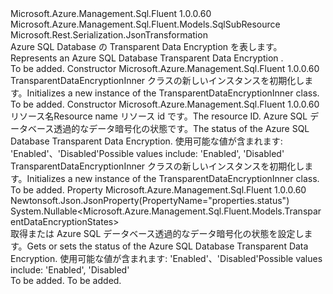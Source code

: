 <Type Name="TransparentDataEncryptionInner" FullName="Microsoft.Azure.Management.Sql.Fluent.Models.TransparentDataEncryptionInner">
  <TypeSignature Language="C#" Value="public class TransparentDataEncryptionInner : Microsoft.Azure.Management.Sql.Fluent.Models.SqlSubResource" />
  <TypeSignature Language="ILAsm" Value=".class public auto ansi beforefieldinit TransparentDataEncryptionInner extends Microsoft.Azure.Management.Sql.Fluent.Models.SqlSubResource" />
  <TypeSignature Language="DocId" Value="T:Microsoft.Azure.Management.Sql.Fluent.Models.TransparentDataEncryptionInner" />
  <TypeSignature Language="VB.NET" Value="Public Class TransparentDataEncryptionInner&#xA;Inherits SqlSubResource" />
  <TypeSignature Language="F#" Value="type TransparentDataEncryptionInner = class&#xA;    inherit SqlSubResource" />
  <AssemblyInfo>
    <AssemblyName>Microsoft.Azure.Management.Sql.Fluent</AssemblyName>
    <AssemblyVersion>1.0.0.60</AssemblyVersion>
  </AssemblyInfo>
  <Base>
    <BaseTypeName>Microsoft.Azure.Management.Sql.Fluent.Models.SqlSubResource</BaseTypeName>
  </Base>
  <Interfaces />
  <Attributes>
    <Attribute>
      <AttributeName>Microsoft.Rest.Serialization.JsonTransformation</AttributeName>
    </Attribute>
  </Attributes>
  <Docs>
    <summary>
            <span data-ttu-id="811b2-101">Azure SQL Database の Transparent Data Encryption を表します。</span><span class="sxs-lookup"><span data-stu-id="811b2-101">Represents an Azure SQL Database Transparent Data Encryption .</span></span>
            </summary>
    <remarks>To be added.</remarks>
  </Docs>
  <Members>
    <Member MemberName=".ctor">
      <MemberSignature Language="C#" Value="public TransparentDataEncryptionInner ();" />
      <MemberSignature Language="ILAsm" Value=".method public hidebysig specialname rtspecialname instance void .ctor() cil managed" />
      <MemberSignature Language="DocId" Value="M:Microsoft.Azure.Management.Sql.Fluent.Models.TransparentDataEncryptionInner.#ctor" />
      <MemberSignature Language="VB.NET" Value="Public Sub New ()" />
      <MemberType>Constructor</MemberType>
      <AssemblyInfo>
        <AssemblyName>Microsoft.Azure.Management.Sql.Fluent</AssemblyName>
        <AssemblyVersion>1.0.0.60</AssemblyVersion>
      </AssemblyInfo>
      <Parameters />
      <Docs>
        <summary>
            <span data-ttu-id="811b2-102">TransparentDataEncryptionInner クラスの新しいインスタンスを初期化します。</span><span class="sxs-lookup"><span data-stu-id="811b2-102">Initializes a new instance of the TransparentDataEncryptionInner class.</span></span>
            </summary>
        <remarks>To be added.</remarks>
      </Docs>
    </Member>
    <Member MemberName=".ctor">
      <MemberSignature Language="C#" Value="public TransparentDataEncryptionInner (string name = null, string id = null, Nullable&lt;Microsoft.Azure.Management.Sql.Fluent.Models.TransparentDataEncryptionStates&gt; status = null);" />
      <MemberSignature Language="ILAsm" Value=".method public hidebysig specialname rtspecialname instance void .ctor(string name, string id, valuetype System.Nullable`1&lt;valuetype Microsoft.Azure.Management.Sql.Fluent.Models.TransparentDataEncryptionStates&gt; status) cil managed" />
      <MemberSignature Language="DocId" Value="M:Microsoft.Azure.Management.Sql.Fluent.Models.TransparentDataEncryptionInner.#ctor(System.String,System.String,System.Nullable{Microsoft.Azure.Management.Sql.Fluent.Models.TransparentDataEncryptionStates})" />
      <MemberSignature Language="VB.NET" Value="Public Sub New (Optional name As String = null, Optional id As String = null, Optional status As Nullable(Of TransparentDataEncryptionStates) = null)" />
      <MemberSignature Language="F#" Value="new Microsoft.Azure.Management.Sql.Fluent.Models.TransparentDataEncryptionInner : string * string * Nullable&lt;Microsoft.Azure.Management.Sql.Fluent.Models.TransparentDataEncryptionStates&gt; -&gt; Microsoft.Azure.Management.Sql.Fluent.Models.TransparentDataEncryptionInner" Usage="new Microsoft.Azure.Management.Sql.Fluent.Models.TransparentDataEncryptionInner (name, id, status)" />
      <MemberType>Constructor</MemberType>
      <AssemblyInfo>
        <AssemblyName>Microsoft.Azure.Management.Sql.Fluent</AssemblyName>
        <AssemblyVersion>1.0.0.60</AssemblyVersion>
      </AssemblyInfo>
      <Parameters>
        <Parameter Name="name" Type="System.String" />
        <Parameter Name="id" Type="System.String" />
        <Parameter Name="status" Type="System.Nullable&lt;Microsoft.Azure.Management.Sql.Fluent.Models.TransparentDataEncryptionStates&gt;" />
      </Parameters>
      <Docs>
        <param name="name"><span data-ttu-id="811b2-103">リソース名</span><span class="sxs-lookup"><span data-stu-id="811b2-103">Resource name</span></span></param>
        <param name="id"><span data-ttu-id="811b2-104">リソース id です。</span><span class="sxs-lookup"><span data-stu-id="811b2-104">The resource ID.</span></span></param>
        <param name="status"><span data-ttu-id="811b2-105">Azure SQL データベース透過的なデータ暗号化の状態です。</span><span class="sxs-lookup"><span data-stu-id="811b2-105">The status of the Azure SQL Database Transparent Data Encryption.</span></span> <span data-ttu-id="811b2-106">使用可能な値が含まれます: 'Enabled'、'Disabled'</span><span class="sxs-lookup"><span data-stu-id="811b2-106">Possible values include: 'Enabled', 'Disabled'</span></span></param>
        <summary>
            <span data-ttu-id="811b2-107">TransparentDataEncryptionInner クラスの新しいインスタンスを初期化します。</span><span class="sxs-lookup"><span data-stu-id="811b2-107">Initializes a new instance of the TransparentDataEncryptionInner class.</span></span>
            </summary>
        <remarks>To be added.</remarks>
      </Docs>
    </Member>
    <Member MemberName="Status">
      <MemberSignature Language="C#" Value="public Nullable&lt;Microsoft.Azure.Management.Sql.Fluent.Models.TransparentDataEncryptionStates&gt; Status { get; set; }" />
      <MemberSignature Language="ILAsm" Value=".property instance valuetype System.Nullable`1&lt;valuetype Microsoft.Azure.Management.Sql.Fluent.Models.TransparentDataEncryptionStates&gt; Status" />
      <MemberSignature Language="DocId" Value="P:Microsoft.Azure.Management.Sql.Fluent.Models.TransparentDataEncryptionInner.Status" />
      <MemberSignature Language="VB.NET" Value="Public Property Status As Nullable(Of TransparentDataEncryptionStates)" />
      <MemberSignature Language="F#" Value="member this.Status : Nullable&lt;Microsoft.Azure.Management.Sql.Fluent.Models.TransparentDataEncryptionStates&gt; with get, set" Usage="Microsoft.Azure.Management.Sql.Fluent.Models.TransparentDataEncryptionInner.Status" />
      <MemberType>Property</MemberType>
      <AssemblyInfo>
        <AssemblyName>Microsoft.Azure.Management.Sql.Fluent</AssemblyName>
        <AssemblyVersion>1.0.0.60</AssemblyVersion>
      </AssemblyInfo>
      <Attributes>
        <Attribute>
          <AttributeName>Newtonsoft.Json.JsonProperty(PropertyName="properties.status")</AttributeName>
        </Attribute>
      </Attributes>
      <ReturnValue>
        <ReturnType>System.Nullable&lt;Microsoft.Azure.Management.Sql.Fluent.Models.TransparentDataEncryptionStates&gt;</ReturnType>
      </ReturnValue>
      <Docs>
        <summary>
            <span data-ttu-id="811b2-108">取得または Azure SQL データベース透過的なデータ暗号化の状態を設定します。</span><span class="sxs-lookup"><span data-stu-id="811b2-108">Gets or sets the status of the Azure SQL Database Transparent Data Encryption.</span></span> <span data-ttu-id="811b2-109">使用可能な値が含まれます: 'Enabled'、'Disabled'</span><span class="sxs-lookup"><span data-stu-id="811b2-109">Possible values include: 'Enabled', 'Disabled'</span></span>
            </summary>
        <value>To be added.</value>
        <remarks>To be added.</remarks>
      </Docs>
    </Member>
  </Members>
</Type>